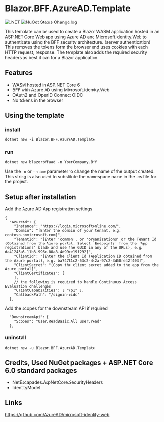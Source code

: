 # Blazor.BFF.AzureAD.Template

[![.NET](https://github.com/damienbod/Blazor.BFF.AzureAD.Template/actions/workflows/dotnet.yml/badge.svg)](https://github.com/damienbod/Blazor.BFF.AzureAD.Template/actions/workflows/dotnet.yml) [![NuGet Status](http://img.shields.io/nuget/v/Blazor.BFF.AzureAD.Template.svg?style=flat-square)](https://www.nuget.org/packages/Blazor.BFF.AzureAD.Template/) [Change log](https://github.com/damienbod/Blazor.BFF.AzureAD.Template/blob/main/Changelog.md)

This template can be used to create a Blazor WASM application hosted in an ASP.NET Core Web app using Azure AD and Microsoft.Identity.Web to authenticate using the BFF security architecture. (server authentication) This removes the tokens form the browser and uses cookies with each HTTP request, response. The template also adds the required security headers as best it can for a Blazor application.

## Features

- WASM hosted in ASP.NET Core 6
- BFF with Azure AD using Microsoft.Identity.Web
- OAuth2 and OpenID Connect OIDC
- No tokens in the browser

## Using the template

### install

```
dotnet new -i Blazor.BFF.AzureAD.Template
```

### run

```
dotnet new blazorbffaad -n YourCompany.Bff
```

Use the `-n` or `--name` parameter to change the name of the output created. This string is also used to substitute the namespace name in the .cs file for the project.

## Setup after installation

Add the Azure AD App registration settings

```
{
  "AzureAd": {
    "Instance": "https://login.microsoftonline.com/",
    "Domain": "[Enter the domain of your tenant, e.g. contoso.onmicrosoft.com]",
    "TenantId": "[Enter 'common', or 'organizations' or the Tenant Id (Obtained from the Azure portal. Select 'Endpoints' from the 'App registrations' blade and use the GUID in any of the URLs), e.g. da41245a5-11b3-996c-00a8-4d99re19f292]",
    "ClientId": "[Enter the Client Id (Application ID obtained from the Azure portal), e.g. ba74781c2-53c2-442a-97c2-3d60re42f403]",
    "ClientSecret": "[Copy the client secret added to the app from the Azure portal]",
    "ClientCertificates": [
    ],
    // the following is required to handle Continuous Access Evaluation challenges
    "ClientCapabilities": [ "cp1" ],
    "CallbackPath": "/signin-oidc"
  },
```

Add the scopes for the downstream API if required

```
  "DownstreamApi": {
    "Scopes": "User.ReadBasic.All user.read"
  },
```

### uninstall

```
dotnet new -u Blazor.BFF.AzureAD.Template
```


## Credits, Used NuGet packages + ASP.NET Core 6.0 standard packages

- NetEscapades.AspNetCore.SecurityHeaders
- IdentityModel

## Links

https://github.com/AzureAD/microsoft-identity-web
